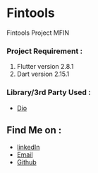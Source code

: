 # Fintools
Fintools Project MFIN

### Project Requirement :
 1.  Flutter version 2.8.1
 2.  Dart version 2.15.1

### Library/3rd Party Used :
 - [Dio](https://pub.dev/packages/dio)

## Find Me on :

 - [linkedIn](https://www.linkedin.com/in/yudhistira-yoga-0872a6184)
 - [Email](mailto:Yudhistiray198@gmail.com)
 - [Github](https://github.com/Suzaku10)
